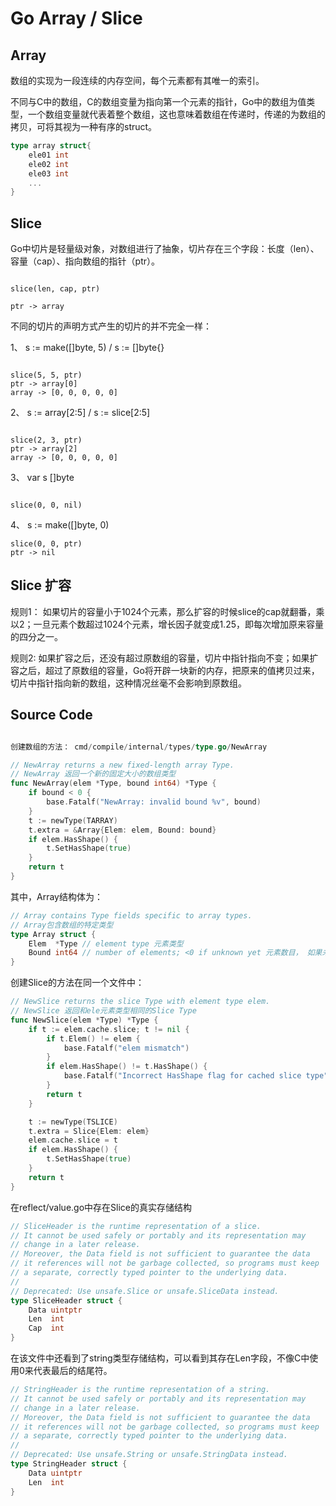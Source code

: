Go Array / Slice
=================
Array
------
数组的实现为一段连续的内存空间，每个元素都有其唯一的索引。

不同与C中的数组，C的数组变量为指向第一个元素的指针，Go中的数组为值类型，一个数组变量就代表着整个数组，这也意味着数组在传递时，传递的为数组的拷贝，可将其视为一种有序的struct。
```Go
type array struct{
    ele01 int
    ele02 int
    ele03 int
    ...
}
```

Slice
------
Go中切片是轻量级对象，对数组进行了抽象，切片存在三个字段：长度（len）、容量（cap）、指向数组的指针（ptr）。

```text

slice(len, cap, ptr)

ptr -> array

```

不同的切片的声明方式产生的切片的并不完全一样：

1、 s := make([]byte, 5) / s := []byte{}
   
```

slice(5, 5, ptr)
ptr -> array[0]
array -> [0, 0, 0, 0, 0]

```


2、 s := array[2:5] / s := slice[2:5]
    
```

slice(2, 3, ptr)
ptr -> array[2]
array -> [0, 0, 0, 0, 0]

```


3、 var s []byte
    
```

slice(0, 0, nil)

```


4、 s := make([]byte, 0)
    
```
slice(0, 0, ptr)
ptr -> nil
```



Slice 扩容
---------

规则1： 如果切片的容量小于1024个元素，那么扩容的时候slice的cap就翻番，乘以2；一旦元素个数超过1024个元素，增长因子就变成1.25，即每次增加原来容量的四分之一。

规则2: 如果扩容之后，还没有超过原数组的容量，切片中指针指向不变；如果扩容之后，超过了原数组的容量，Go将开辟一块新的内存，把原来的值拷贝过来，切片中指针指向新的数组，这种情况丝毫不会影响到原数组。


Source Code
-----------
```Go

创建数组的方法： cmd/compile/internal/types/type.go/NewArray

// NewArray returns a new fixed-length array Type.
// NewArray 返回一个新的固定大小的数组类型
func NewArray(elem *Type, bound int64) *Type {
	if bound < 0 {
		base.Fatalf("NewArray: invalid bound %v", bound)
	}
	t := newType(TARRAY)
	t.extra = &Array{Elem: elem, Bound: bound}
	if elem.HasShape() {
		t.SetHasShape(true)
	}
	return t
}

```

其中，Array结构体为：
```Go
// Array contains Type fields specific to array types.
// Array包含数组的特定类型
type Array struct {
	Elem  *Type // element type 元素类型
	Bound int64 // number of elements; <0 if unknown yet 元素数目， 如果未知将小于0
}
```

创建Slice的方法在同一个文件中：
```Go
// NewSlice returns the slice Type with element type elem.
// NewSlice 返回和ele元素类型相同的Slice Type
func NewSlice(elem *Type) *Type {
	if t := elem.cache.slice; t != nil {
		if t.Elem() != elem {
			base.Fatalf("elem mismatch")
		}
		if elem.HasShape() != t.HasShape() {
			base.Fatalf("Incorrect HasShape flag for cached slice type")
		}
		return t
	}

	t := newType(TSLICE)
	t.extra = Slice{Elem: elem}
	elem.cache.slice = t
	if elem.HasShape() {
		t.SetHasShape(true)
	}
	return t
}

```

在reflect/value.go中存在Slice的真实存储结构
```Go
// SliceHeader is the runtime representation of a slice.
// It cannot be used safely or portably and its representation may
// change in a later release.
// Moreover, the Data field is not sufficient to guarantee the data
// it references will not be garbage collected, so programs must keep
// a separate, correctly typed pointer to the underlying data.
//
// Deprecated: Use unsafe.Slice or unsafe.SliceData instead.
type SliceHeader struct {
	Data uintptr
	Len  int
	Cap  int
}
```

在该文件中还看到了string类型存储结构，可以看到其存在Len字段，不像C中使用0来代表最后的结尾符。

```Go
// StringHeader is the runtime representation of a string.
// It cannot be used safely or portably and its representation may
// change in a later release.
// Moreover, the Data field is not sufficient to guarantee the data
// it references will not be garbage collected, so programs must keep
// a separate, correctly typed pointer to the underlying data.
//
// Deprecated: Use unsafe.String or unsafe.StringData instead.
type StringHeader struct {
	Data uintptr
	Len  int
}
```